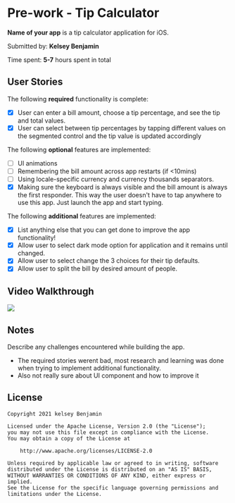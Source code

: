 # Pre-work - Tip Calculator
**Name of your app** is a tip calculator application for iOS.

Submitted by: **Kelsey Benjamin**

Time spent: **5-7** hours spent in total

## User Stories

The following **required** functionality is complete:

* [X] User can enter a bill amount, choose a tip percentage, and see the tip and total values.
* [X] User can select between tip percentages by tapping different values on the segmented control and the tip value is updated accordingly

The following **optional** features are implemented:

* [ ] UI animations
* [ ] Remembering the bill amount across app restarts (if <10mins)
* [ ] Using locale-specific currency and currency thousands separators.
* [X] Making sure the keyboard is always visible and the bill amount is always the first responder. This way the user doesn't have to tap anywhere to use this app. Just launch the app and start typing.

The following **additional** features are implemented:

- [X] List anything else that you can get done to improve the app functionality!
- [X] Allow user to select dark mode option for application and it remains until changed.
- [X] Allow user to select change the 3 choices for their tip defaults.
- [X] Allow user to split the bill by desired amount of people.
## Video Walkthrough
![](https://i.imgur.com/qNyJEoy.gif)

## Notes

Describe any challenges encountered while building the app.
- The required stories werent bad, most research and learning was done when trying to implement additional functionality.
- Also not really sure about UI component and how to improve it


## License

    Copyright 2021 kelsey Benjamin

    Licensed under the Apache License, Version 2.0 (the "License");
    you may not use this file except in compliance with the License.
    You may obtain a copy of the License at

        http://www.apache.org/licenses/LICENSE-2.0

    Unless required by applicable law or agreed to in writing, software
    distributed under the License is distributed on an "AS IS" BASIS,
    WITHOUT WARRANTIES OR CONDITIONS OF ANY KIND, either express or implied.
    See the License for the specific language governing permissions and
    limitations under the License.

